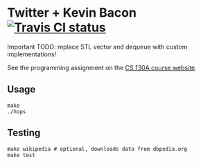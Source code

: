 <h1>
  Twitter + Kevin Bacon
  <a href="http://travis-ci.org/ariofrio/cs130a-fall12-pa3">
    <img alt="Travis CI status" 
      src="https://secure.travis-ci.org/ariofrio/cs130a-fall12-pa3.png">
  </a>
</h1>

Important TODO: replace STL vector and dequeue with custom implementations!

See the programming assignment on the [CS 130A course website][pdf].

  [pdf]: http://cs.ucsb.edu/~koc/cs130a/hwex/pa3.pdf

## Usage

    make
    ./hops

## Testing

    make wikipedia # optional, downloads data from dbpedia.org
    make test

